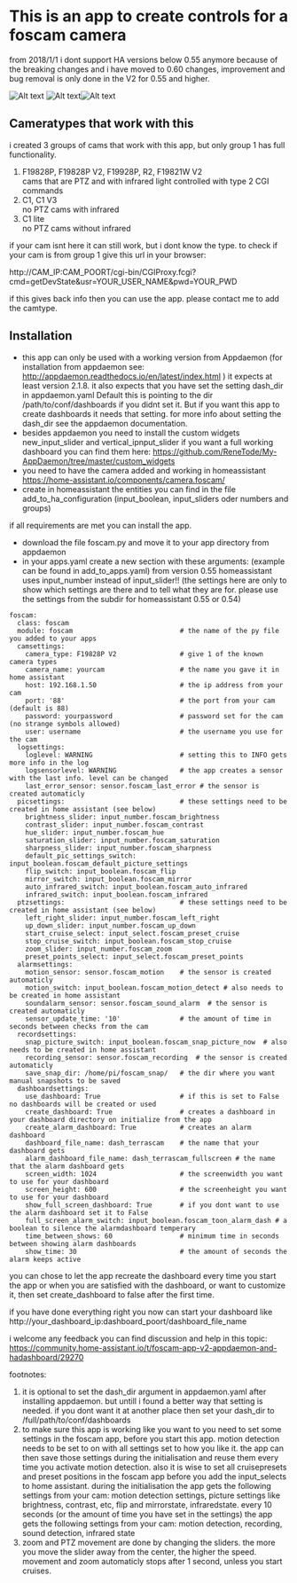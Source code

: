 # This is an app to create controls for a foscam camera

from 2018/1/1 i dont support HA versions below 0.55 anymore because of the breaking changes and i have moved to 0.60
changes, improvement and bug removal is only done in the V2 for 0.55 and higher.

![Alt text](images/camera_new_skinless_release.jpg)
![Alt text](images/foscam_main_settings.jpg)![Alt text](images/foscam_picture_settings.jpg)
## Cameratypes that work with this

i created 3 groups of cams that work with this app, but only group 1 has full functionality.

1) F19828P, F19828P V2, F19928P, R2, F19821W V2    
   cams that are PTZ and with infrared light controlled with type 2 CGI commands
2) C1, C1 V3    
   no PTZ cams with infrared
3) C1 lite    
   no PTZ cams without infrared
   
if your cam isnt here it can still work, but i dont know the type.
to check if your cam is from group 1 give this url in your browser:

   http://CAM_IP:CAM_POORT/cgi-bin/CGIProxy.fcgi?cmd=getDevState&usr=YOUR_USER_NAME&pwd=YOUR_PWD
   
if this gives back info then you can use the app. please contact me to add the camtype.

  
## Installation

- this app can only be used with a working version from Appdaemon (for installation from appdaemon see: http://appdaemon.readthedocs.io/en/latest/index.html ) it expects at least version 2.1.8. it also expects that you have set the setting dash_dir in appdaemon.yaml Default this is pointing to the dir /path/to/conf/dashboards if you didnt set it. But if you want this app to create dashboards it needs that setting. for more info about setting the dash_dir see the appdaemon documentation.
- besides appdaemon you need to install the custom widgets new_input_slider and vertical_ipnput_slider if you want a full working dashboard you can find them here: https://github.com/ReneTode/My-AppDaemon/tree/master/custom_widgets
- you need to have the camera added and working in homeassistant
  https://home-assistant.io/components/camera.foscam/
- create in homeassistant the entities you can find in the file add_to_ha_configuration (input_boolean, input_sliders oder numbers and groups)

if all requirements are met you can install the app.
- download the file foscam.py and move it to your app directory from appdaemon
- in your apps.yaml create a new section with these arguments: (example can be found in add_to_apps.yaml)
from version 0.55 homeassistant uses input_number instead of input_slider!!
(the settings here are only to show which settings are there and to tell what they are for. please use the settings from the subdir for homeassistant 0.55 or 0.54)

```
foscam:
  class: foscam
  module: foscam                           # the name of the py file you added to your apps
  camsettings:
    camera_type: F19828P V2                # give 1 of the known camera types
    camera_name: yourcam                   # the name you gave it in home assistant
    host: 192.168.1.50                     # the ip address from your cam
    port: '88'                             # the port from your cam (default is 88)
    password: yourpassword                 # password set for the cam (no strange symbols allowed)
    user: username                         # the username you use for the cam
  logsettings:
    loglevel: WARNING                      # setting this to INFO gets more info in the log
    logsensorlevel: WARNING                # the app creates a sensor with the last info. level can be changed
    last_error_sensor: sensor.foscam_last_error # the sensor is created automaticly
  picsettings:                             # these settings need to be created in home assistant (see below)
    brightness_slider: input_number.foscam_brightness 
    contrast_slider: input_number.foscam_contrast
    hue_slider: input_number.foscam_hue
    saturation_slider: input_number.foscam_saturation
    sharpness_slider: input_number.foscam_sharpness
    default_pic_settings_switch: input_boolean.foscam_default_picture_settings
    flip_switch: input_boolean.foscam_flip
    mirror_switch: input_boolean.foscam_mirror
    auto_infrared_switch: input_boolean.foscam_auto_infrared
    infrared_switch: input_boolean.foscam_infrared
  ptzsettings:                             # these settings need to be created in home assistant (see below)
    left_right_slider: input_number.foscam_left_right
    up_down_slider: input_number.foscam_up_down
    start_cruise_select: input_select.foscam_preset_cruise
    stop_cruise_switch: input_boolean.foscam_stop_cruise
    zoom_slider: input_number.foscam_zoom
    preset_points_select: input_select.foscam_preset_points
  alarmsettings:
    motion_sensor: sensor.foscam_motion    # the sensor is created automaticly
    motion_switch: input_boolean.foscam_motion_detect # also needs to be created in home assistant
    soundalarm_sensor: sensor.foscam_sound_alarm  # the sensor is created automaticly
    sensor_update_time: '10'               # the amount of time in seconds between checks from the cam
  recordsettings:
    snap_picture_switch: input_boolean.foscam_snap_picture_now  # also needs to be created in home assistant
    recording_sensor: sensor.foscam_recording  # the sensor is created automaticly
    save_snap_dir: /home/pi/foscam_snap/   # the dir where you want manual snapshots to be saved
  dashboardsettings: 
    use_dashboard: True                    # if this is set to False no dashboards will be created or used
    create_dashboard: True                 # creates a dashboard in your dashboard directory on initialize from the app
    create_alarm_dashboard: True           # creates an alarm dashboard
    dashboard_file_name: dash_terrascam    # the name that your dashboard gets
    alarm_dashboard_file_name: dash_terrascam_fullscreen # the name that the alarm dashboard gets
    screen_width: 1024                     # the screenwidth you want to use for your dashboard
    screen_height: 600                     # the screenheight you want to use for your dashboard
    show_full_screen_dashboard: True       # if you dont want to use the alarm dashboard set it to False
    full_screen_alarm_switch: input_boolean.foscam_toon_alarm_dash # a boolean to silence the alarmdashboard temperary
    time_between_shows: 60                 # minimum time in seconds between showing alarm dashboards
    show_time: 30                          # the amount of seconds the alarm keeps active
```


you can chose to let the app recreate the dashboard every time you start the app or when you are satisfied with the dashboard, or want to customize it, then set create_dashboard to false after the first time.

if you have done everything right you now can start your dashboard like http://your_dashboard_ip:dashboard_poort/dashboard_file_name

i welcome any feedback you can find discussion and help in this topic:
https://community.home-assistant.io/t/foscam-app-v2-appdaemon-and-hadashboard/29270

footnotes: 
1) it is optional to set the dash_dir argument in appdaemon.yaml after installing appdaemon.
but untill i found a better way that setting is needed. if you dont want it at another place then set your dash_dir to /full/path/to/conf/dashboards
2) to make sure this app is working like you want to you need to set some settings in the foscam app, before you start this app. motion detection needs to be set to on with all settings set to how you like it. the app can then save those settings during the initialisation and reuse them every time you activate motion detection. also it is wise to set all cruisepresets and preset positions in the foscam app before you add the input_selects to home assistant. during the initialisation the app gets the following settings from your cam: motion detection settings, picture settings like brightness, contrast, etc, flip and mirrorstate, infraredstate. every 10 seconds (or the amount of time you have set in the settings) the app gets the following settings from your cam: motion detection, recording, sound detection, infrared state
3) zoom and PTZ movement are done by changing the sliders. the more you move the slider away from the center, the higher the speed. movement and zoom automaticly stops after 1 second, unless you start cruises.
